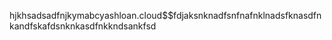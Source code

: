 hjkhsadsadfnjkymabcyashloan.cloud$$fdjaksnknadfsnfnafnklnadsfknasdfnkandfskafdsnknkasdfnkkndsankfsd
